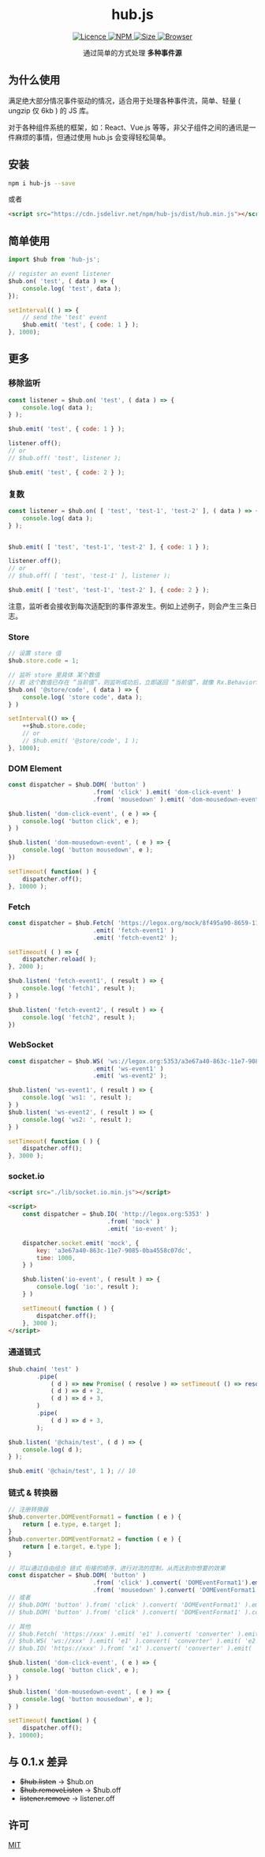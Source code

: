 <h1 align="center"> hub.js </h1>

<p align="center">
    <a href="https://opensource.org/licenses/MIT">
        <img alt="Licence" src="https://img.shields.io/badge/license-MIT-green.svg" />
    </a>
    <a href="https://www.npmjs.org/package/hub-js">
        <img alt="NPM" src="https://img.shields.io/badge/npm-v0.2.0-brightgreen.svg" />
    </a>
    <a href="">
        <img alt="Size" src="https://img.shields.io/badge/Size-%3C7kb-blue.svg" />
    </a>
    <a href="">
        <img alt="Browser" src="https://img.shields.io/badge/Browser-%3E%3DIE8-blue.svg" />
    </a>
</p>

<p align="center">
    通过简单的方式处理 <strong>多种事件源</strong>
</p>


## 为什么使用

满足绝大部分情况事件驱动的情况，适合用于处理各种事件流，简单、轻量 ( ungzip 仅 6kb ) 的 JS 库。

对于各种组件系统的框架，如：React、Vue.js 等等，非父子组件之间的通讯是一件麻烦的事情，但通过使用 hub.js 会变得轻松简单。

## 安装

```sh
npm i hub-js --save
```

或者

```html
<script src="https://cdn.jsdelivr.net/npm/hub-js/dist/hub.min.js"></script>
```

## 简单使用

```js
import $hub from 'hub-js';

// register an event listener
$hub.on( 'test', ( data ) => {
    console.log( 'test', data );
});

setInterval(( ) => {
    // send the 'test' event
    $hub.emit( 'test', { code: 1 } );
}, 1000);
```

## 更多

### 移除监听

```js
const listener = $hub.on( 'test', ( data ) => {
    console.log( data );
} );

$hub.emit( 'test', { code: 1 } );

listener.off();
// or
// $hub.off( 'test', listener );

$hub.emit( 'test', { code: 2 } );
```

### 复数

```js
const listener = $hub.on( [ 'test', 'test-1', 'test-2' ], ( data ) => {
    console.log( data );
} );


$hub.emit( [ 'test', 'test-1', 'test-2' ], { code: 1 } );

listener.off();
// or
// $hub.off( [ 'test', 'test-1' ], listener );

$hub.emit( [ 'test', 'test-1', 'test-2' ], { code: 2 } );
```

注意，监听者会接收到每次适配到的事件源发生。例如上述例子，则会产生三条日志。


### Store

```js
// 设置 store 值
$hub.store.code = 1;

// 监听 store 里具体 某个数值
// 若 这个数值已存在 “当前值”，则监听成功后，立即返回 “当前值”，就像 Rx.BehaviorSubject
$hub.on( '@store/code', ( data ) => {
    console.log( 'store code', data );
} )

setInterval(() => {
    ++$hub.store.code;
    // or
    // $hub.emit( '@store/code', 1 );
}, 1000);
```

### DOM Element

```js
const dispatcher = $hub.DOM( 'button' )
                        .from( 'click' ).emit( 'dom-click-event' )
                        .from( 'mousedown' ).emit( 'dom-mousedown-event' );

$hub.listen( 'dom-click-event', ( e ) => {
    console.log( 'button click', e );
} )

$hub.listen( 'dom-mousedown-event', ( e ) => {
    console.log( 'button mousedown', e );
})

setTimeout( function( ) {
    dispatcher.off();
}, 10000 );
```

### Fetch

```js
const dispatcher = $hub.Fetch( 'https://legox.org/mock/8f495a90-8659-11e7-a2a8-b9241e7b71e4' )
                        .emit( 'fetch-event1' )
                        .emit( 'fetch-event2' );

setTimeout( ( ) => {
    dispatcher.reload( );
}, 2000 );

$hub.listen( 'fetch-event1', ( result ) => {
    console.log( 'fetch1', result );
} )

$hub.listen( 'fetch-event2', ( result ) => {
    console.log( 'fetch2', result );
})
```

### WebSocket

```js
const dispatcher = $hub.WS( 'ws://legox.org:5353/a3e67a40-863c-11e7-9085-0ba4558c07dc/1000' )
                        .emit( 'ws-event1' )
                        .emit( 'ws-event2' );

$hub.listen( 'ws-event1', ( result ) => {
    console.log( 'ws1: ', result );
} )
$hub.listen( 'ws-event2', ( result ) => {
    console.log( 'ws2: ', result );
} )

setTimeout( function ( ) {
    dispatcher.off();
}, 3000 );
```

### socket.io

```html
<script src="./lib/socket.io.min.js"></script>

<script>
    const dispatcher = $hub.IO( 'http://legox.org:5353' )
                            .from( 'mock' )
                            .emit( 'io-event' );

    dispatcher.socket.emit( 'mock', {
        key: 'a3e67a40-863c-11e7-9085-0ba4558c07dc',
        time: 1000,
    } )

    $hub.listen('io-event', ( result ) => {
        console.log( 'io:', result );
    } )

    setTimeout( function ( ) {
        dispatcher.off();
    }, 3000 );
</script>
```

### 通道链式

```js
$hub.chain( 'test' )
        .pipe(
            ( d ) => new Promise( ( resolve ) => setTimeout( () => resolve( d + 1 ), 2000 ) ),
            ( d ) => d + 2,
            ( d ) => d + 3,
        )
        .pipe(
            ( d ) => d + 3,
        );

$hub.listen( '@chain/test', ( d ) => {
    console.log( d );
} );

$hub.emit( '@chain/test', 1 ); // 10
```

### 链式 & 转换器

```js
// 注册转换器
$hub.converter.DOMEventFormat1 = function ( e ) {
    return [ e.type, e.target ];
}
$hub.converter.DOMEventFormat2 = function ( e ) {
    return [ e.target, e.type ];
}

// 可以通过自由组合 链式 衔接的顺序，进行对流的控制，从而达到你想要的效果
const dispatcher = $hub.DOM( 'button' )
                        .from( 'click' ).convert( 'DOMEventFormat1').emit( 'dom-click-event' )
                        .from( 'mousedown' ).convert( 'DOMEventFormat1' ).emit( 'dom-mousedown-event' );
// 或者
// $hub.DOM( 'button' ).from( 'click' ).convert( 'DOMEventFormat1' ).emit( 'dom-click-event1' ).emit( 'dom-click-event2' )
// $hub.DOM( 'button' ).from( 'click' ).convert( 'DOMEventFormat1' ).convert( 'DOMEventFormat2' ).emit( 'dom-click-event1' )

// 其他
// $hub.Fetch( 'https://xxx' ).emit( 'e1' ).convert( 'converter' ).emit( 'e2' );
// $hub.WS( 'ws://xxx' ).emit( 'e1' ).convert( 'converter' ).emit( 'e2' );
// $hub.IO( 'https://xxx' ).from( 'x1' ).convert( 'converter' ).emit( 'e1' ).from( 'x2' ).emit( 'e1' );

$hub.listen( 'dom-click-event', ( e ) => {
    console.log( 'button click', e );
} )

$hub.listen( 'dom-mousedown-event', ( e ) => {
    console.log( 'button mousedown', e );
} )

setTimeout( function( ) {
    dispatcher.off();
}, 10000);
```

## 与 0.1.x 差异

* ~~$hub.listen~~ → $hub.on
* ~~$hub.removeListen~~ → $hub.off
* ~~listener.remove~~ → listener.off

## 许可

[MIT](./LICENSE)
